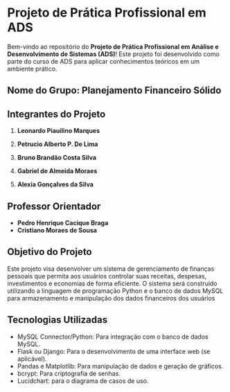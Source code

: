 # Projeto de Prática Profissional em ADS

Bem-vindo ao repositório do **Projeto de Prática Profissional em Análise e Desenvolvimento de Sistemas (ADS)**! Este projeto foi desenvolvido como parte do curso de ADS para aplicar conhecimentos teóricos em um ambiente prático.

## Nome do Grupo: Planejamento Financeiro Sólido

## Integrantes do Projeto

1. **Leonardo Piauilino Marques**  
  

2. **Petrucio Alberto P. De Lima**  
  

3. **Bruno Brandão Costa Silva**  
  

4. **Gabriel de Almeida Moraes**


5. **Alexia Gonçalves da Silva**
  

## Professor Orientador

- **Pedro Henrique Cacique Braga**
- **Cristiano Moraes de Sousa**


## Objetivo do Projeto

Este projeto visa desenvolver um sistema de gerenciamento de finanças pessoais que permita aos usuários controlar suas receitas, despesas, investimentos e economias de forma eficiente. O sistema será construído utilizando a linguagem de programação Python e o banco de dados MySQL para armazenamento e manipulação dos dados financeiros dos usuários

## Tecnologias Utilizadas

- MySQL Connector/Python: Para integração com o banco de dados MySQL.
- Flask ou Django: Para o desenvolvimento de uma interface web (se aplicável).
- Pandas e Matplotlib: Para manipulação de dados e geração de gráficos.
- bcrypt: Para criptografia de senhas.
- Lucidchart: para o diagrama de casos de uso.







